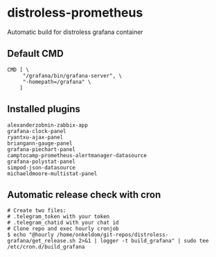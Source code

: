 # distroless-prometheus

Automatic build for distroless grafana container

## Default CMD
```
CMD [ \
     "/grafana/bin/grafana-server", \
     "-homepath=/grafana" \
    ]
```

## Installed plugins
```
alexanderzobnin-zabbix-app
grafana-clock-panel
ryantxu-ajax-panel
briangann-gauge-panel
grafana-piechart-panel
camptocamp-prometheus-alertmanager-datasource
grafana-polystat-panel
simpod-json-datasource
michaeldmoore-multistat-panel
```

## Automatic release check with cron
```
# Create two files:
# .telegram_token with your token
# .telegram_chatid with your chat id
# Clone repo and exec hourly cronjob
$ echo "@hourly /home/onkeldom/git-repos/distroless-grafana/get_release.sh 2>&1 | logger -t build_grafana" | sudo tee /etc/cron.d/build_grafana
```
